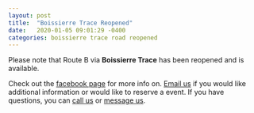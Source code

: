 ```yaml
---
layout: post
title:  "Boissierre Trace Reopened"
date:   2020-01-05 09:01:29 -0400
categories: boissierre trace road reopened
---
```


Please note that Route B via **Boissierre Trace** has been reopened and is available.

Check out the [facebook page](https://www.facebook.com/venueoutdoorindoor/) for more info on. [Email us](mailto:chk1us@yahoo.com) if you would like additional information or would like to reserve a event. If you have questions, you can [call us](tel:1-868-316-4582) or [message us](http://m.me/venueoutdoorindoor).